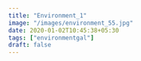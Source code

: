 ```yaml
---
title: "Environment_1"
image: "/images/environment_55.jpg"
date: 2020-01-02T10:45:38+05:30
tags: ["environmentgal"]
draft: false
---
```


